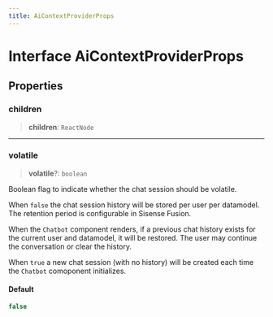 ```yaml
---
title: AiContextProviderProps
---
```


# Interface AiContextProviderProps

## Properties

### children

> **children**: `ReactNode`

***

### volatile

> **volatile**?: `boolean`

Boolean flag to indicate whether the chat session should be volatile.

When `false` the chat session history will be stored per user per datamodel. The retention period is configurable in Sisense Fusion.

When the `Chatbot` component renders, if a previous chat history exists for the current user and datamodel, it will be restored. The user may continue the conversation or clear the history.

When `true` a new chat session (with no history) will be created each time the `Chatbot` comoponent initializes.

#### Default

```ts
false
```
